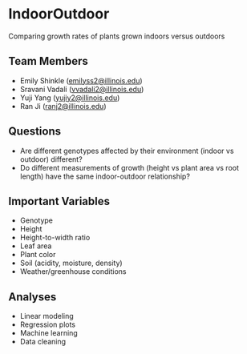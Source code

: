 # IndoorOutdoor
Comparing growth rates of plants grown indoors versus outdoors
## Team Members
* Emily Shinkle (emilyss2@illinois.edu)
* Sravani Vadali (vvadali2@illinois.edu)
* Yuji Yang (yujiy2@illinois.edu)
* Ran Ji (ranj2@illinois.edu)
## Questions
* Are different genotypes affected by their environment (indoor vs outdoor) different?
* Do different measurements of growth (height vs plant area vs root length) have the same indoor-outdoor relationship?
## Important Variables
* Genotype
* Height
* Height-to-width ratio
* Leaf area
* Plant color
* Soil (acidity, moisture, density)
* Weather/greenhouse conditions
## Analyses
* Linear modeling
* Regression plots
* Machine learning
* Data cleaning
